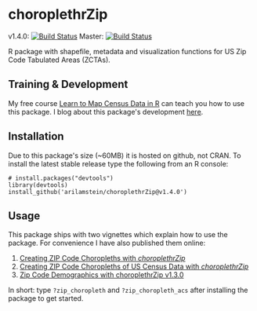 # choroplethrZip

v1.4.0: [![Build Status](https://travis-ci.org/arilamstein/choroplethrZip.svg?branch=v1.4.0)](https://travis-ci.org/arilamstein/choroplethrZip/branches)
Master: [![Build Status](https://travis-ci.org/arilamstein/choroplethrZip.svg)](https://travis-ci.org/arilamstein/choroplethrZip)

R package with shapefile, metadata and visualization functions for US Zip Code Tabulated Areas (ZCTAs).

## Training & Development

My free course [Learn to Map Census Data in R](http://www.arilamstein.com/free-course) can teach you how to use this package. I blog about this package's development [here](http://www.arilamstein.com/blog).

## Installation

Due to this package's size (~60MB) it is hosted on github, not CRAN. To install the latest stable release type the following from an R console:

```
# install.packages("devtools")
library(devtools)
install_github('arilamstein/choroplethrZip@v1.4.0')
```

## Usage

This package ships with two vignettes which explain how to use the package. For convenience I have also published them online:

1. [Creating ZIP Code Choropleths with *choroplethrZip*](http://rpubs.com/arilamstein/zip-vignette-1)
1. [Creating ZIP Code Choropleths of US Census Data with *choroplethrZip*](http://rpubs.com/arilamstein/zip-vignette-2)
2. [Zip Code Demographics with choroplethrZip v1.3.0](http://rpubs.com/arilamstein/zip-vignette-3)

In short: type `?zip_choropleth` and `?zip_choropleth_acs` after installing the package to get started.
